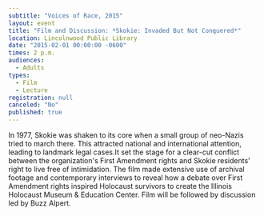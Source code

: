 ```yaml
---
subtitle: "Voices of Race, 2015"
layout: event
title: "Film and Discussion: *Skokie: Invaded But Not Conquered*"
location: Lincolnwood Public Library
date: "2015-02-01 00:00:00 -0600"
times: 2 p.m.
audiences: 
  - Adults
types: 
  - Film
  - Lecture
registration: null
canceled: "No"
published: true
---
```


In 1977, Skokie was shaken to its core when a small group of neo-Nazis tried to march there. This attracted national and international attention, leading to landmark legal cases.It set the stage for a clear-cut conflict between the organization's First Amendment rights and Skokie residents' right to live free of intimidation. The film made extensive use of archival footage and contemporary interviews to reveal how a debate over First Amendment rights inspired Holocaust survivors to create the Illinois Holocaust Museum & Education Center. Film will be followed by discussion led by Buzz Alpert.